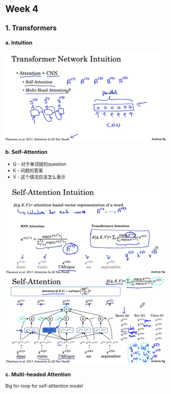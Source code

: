 # Week 4

## 1. Transformers

### a. Intuition

<p align="center">
  <img src="../res/img/img66.png" width="600"/>
</p>

### b. Self-Attention

+ Q - 对于单词提的question
+ K - 问题的答案
+ V - 这个情况应该怎么表示

<p align="center">
  <img src="../res/img/img67.png" width="500"/>
  <img src="../res/img/img68.png" width="500"/>
</p>

### c. Multi-headed Attention

Big for-loop for self-atttention model
